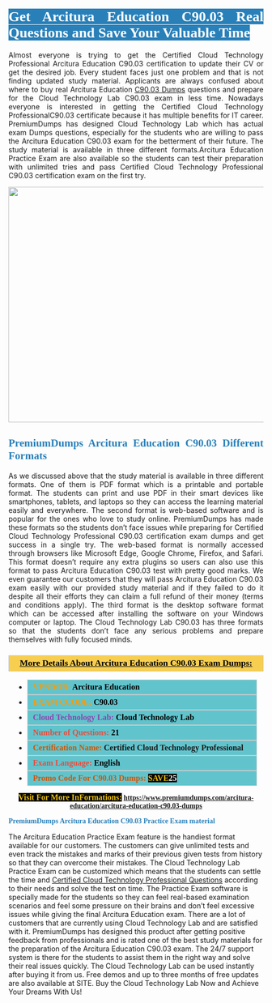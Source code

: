 <h1 style="text-align: justify;"><span style="color:#ffffff;"><span style="font-family:Georgia,serif;"><strong><span style="background-color:#2980b9;">Get Arcitura Education C90.03 Real Questions and Save Your Valuable Time</span></strong></span></span></h1>

<p style="text-align: justify;">Almost everyone is trying to get the Certified Cloud Technology Professional Arcitura Education C90.03 certification to update their CV or get the desired job. Every student faces just one problem and that is not finding updated study material. Applicants are always confused about where to buy real Arcitura Education <a href="https://www.premiumdumps.com/arcitura-education/arcitura-education-c90.03-dumps">C90.03 Dumps</a> questions and prepare for the Cloud Technology Lab C90.03 exam in less time. Nowadays everyone is interested in getting the Certified Cloud Technology ProfessionalC90.03 certificate because it has multiple benefits for IT career. PremiumDumps has designed Cloud Technology Lab which has actual exam Dumps questions, especially for the students who are willing to pass the Arcitura Education C90.03 exam for the betterment of their future. The study material is available in three different formats.Arcitura Education Practice Exam are also available so the students can test their preparation with unlimited tries and pass Certified Cloud Technology Professional C90.03 certification exam on the first try.</p>

<p style="text-align: center;"><a href="https://www.premiumdumps.com/arcitura-education/arcitura-education-c90.03-dumps"><img alt="" src="https://i.imgur.com/KJGzbJ2.jpeg" style="width: 700px; height: 465px;" /></a></p>

<h2 style="text-align: justify;"><span style="color:#2980b9;"><span style="font-family:Georgia,serif;"><strong>PremiumDumps Arcitura Education C90.03 Different Formats</strong></span></span></h2>

<p style="text-align: justify;">As we discussed above that the study material is available in three different formats. One of them is PDF format which is a printable and portable format. The students can print and use PDF in their smart devices like smartphones, tablets, and laptops so they can access the learning material easily and everywhere. The second format is web-based software and is popular for the ones who love to study online. PremiumDumps has made these formats so the students don’t face issues while preparing for Certified Cloud Technology Professional C90.03 certification exam dumps and get success in a single try. The web-based format is normally accessed through browsers like Microsoft Edge, Google Chrome, Firefox, and Safari. This format doesn’t require any extra plugins so users can also use this format to pass Arcitura Education C90.03 test with pretty good marks. We even guarantee our customers that they will pass Arcitura Education C90.03 exam easily with our provided study material and if they failed to do it despite all their efforts they can claim a full refund of their money (terms and conditions apply). The third format is the desktop software format which can be accessed after installing the software on your Windows computer or laptop. The Cloud Technology Lab C90.03 has three formats so that the students don’t face any serious problems and prepare themselves with fully focused minds.</p>

<h3 style="background: #f7ce50; border: 1px solid rgb(204, 204, 204); padding: 5px 10px; text-align: center;"><span style="font-family:Georgia,serif;"><u><u><span style="color:#000000;"><span style="font-size:11pt"><span style="line-height:normal"><b><span style="font-size:13.0pt"><span cambria="">More Details About Arcitura Education C90.03 Exam Dumps:</span></span></b></span></span></span></u></u></span></h3>

<ul>
	<li style="margin:0cm 10pt">
	<div style="background:#61c4cd; border: 1px solid rgb(204, 204, 204); padding: 5px 10px; text-align: justify;"><span style="font-family:Georgia,serif;"><span style="font-size:11pt"><span style="line-height:normal"><b><span style="font-size:12.0pt"><span new="" roman="" times=""><span style="color:#f39c12;">VENDOR:</span> <span style="color:#000000;">Arcitura Education</span></span></span></b></span></span></span></div>
	</li>
	<li style="margin:0cm 10pt">
	<div style="background: #61c4cd; border: 1px solid rgb(204, 204, 204); padding: 5px 10px; text-align: justify;"><span style="font-family:Georgia,serif;"><span style="font-size:11pt"><span style="line-height:normal"><b><span style="font-size:12.0pt"><span new="" roman="" times=""><span style="color:#f39c12;">EXAM CCODE:</span> <span style="color:#000000;">C90.03</span></span></span></b></span></span></span></div>
	</li>
	<li style="margin:0cm 10pt">
	<div style="background: #61c4cd; border: 1px solid rgb(204, 204, 204); padding: 5px 10px; text-align: justify;"><span style="font-family:Georgia,serif;"><span style="font-size:11pt"><span style="line-height:normal"><b><span style="font-size:12.0pt"><span new="" roman="" times=""><span style="color:#8e44ad;">Cloud Technology Lab:</span> <span style="color:#000000;">Cloud Technology Lab</span></span></span></b></span></span></span></div>
	</li>
	<li style="margin:0cm 10pt">
	<div style="background: #61c4cd; border: 1px solid rgb(204, 204, 204); padding: 5px 10px;"><span style="font-family:Georgia,serif;"><span style="font-size:11pt"><span style="line-height:normal"><b><span style="font-size:12.0pt"><span new="" roman="" times=""><span style="color:#e74c3c;">Number of Questions:</span><span style="color:#000000;"><span style="color:#f1c40f;"> </span>21</span></span></span></b></span></span></span></div>
	</li>
	<li style="margin:0cm 10pt">
	<div style="background: #61c4cd; border: 1px solid rgb(204, 204, 204); padding: 5px 10px; text-align: justify;"><span style="font-family:Georgia,serif;"><span style="font-size:11pt"><span style="line-height:normal"><b><span style="font-size:12.0pt"><span new="" roman="" times=""><span style="color:#d35400;">Certification Name:</span> Certified Cloud Technology Professional</span></span></b></span></span></span></div>
	</li>
	<li style="margin:0cm 10pt">
	<div style="background: #61c4cd; border: 1px solid rgb(204, 204, 204); padding: 5px 10px; text-align: justify;"><span style="font-family:Georgia,serif;"><span style="font-size:11pt"><span style="line-height:normal"><b><span style="font-size:12.0pt"><span new="" roman="" times=""><span style="color:#e74c3c;">Exam Language:</span> <span style="color:#000000;">English</span></span></span></b></span></span></span></div>
	</li>
	<li style="margin:0cm 10pt">
	<div style="background: #61c4cd; border: 1px solid rgb(204, 204, 204); padding: 5px 10px;"><span style="font-family:Georgia,serif;"><span style="font-size:11pt"><span style="line-height:normal"><b><span style="font-size:12.0pt"><span new="" roman="" times=""><span style="color:#d35400;">Promo Code For C90.03 Dumps:</span><span style="color:#f1c40f;"> <span style="background-color:#000000;">SAVE</span></span><span style="color:#ffffff;"><span style="background-color:#000000;">25</span></span></span></span></b></span></span></span></div>
	</li>
</ul>

<p style="text-align: center;"><span style="font-family:Georgia,serif;"><strong><span style="font-size:16px;"><span style="color:#f1c40f;"><span style="background-color:#000000;">Visit For More InFormations:</span></span></span> <a href="https://www.premiumdumps.com/arcitura-education/arcitura-education-c90.03-dumps">https://www.premiumdumps.com/arcitura-education/arcitura-education-c90.03-dumps</a></strong></span></p>

<p><span style="color:#2980b9;"><span style="font-family:Georgia,serif;"><strong><strong><strong>PremiumDumps Arcitura Education C90.03 Practice Exam material</strong></strong></strong></span></span></p>

<p>The Arcitura Education Practice Exam feature is the handiest format available for our customers. The customers can give unlimited tests and even track the mistakes and marks of their previous given tests from history so that they can overcome their mistakes. The Cloud Technology Lab Practice Exam can be customized which means that the students can settle the time and <a href="https://www.premiumdumps.com/arcitura-education/certified-cloud-technology-professional-dumps">Certified Cloud Technology Professional Questions</a> according to their needs and solve the test on time. The Practice Exam software is specially made for the students so they can feel real-based examination scenarios and feel some pressure on their brains and don’t feel excessive issues while giving the final Arcitura Education exam. There are a lot of customers that are currently using Cloud Technology Lab and are satisfied with it. PremiumDumps has designed this product after getting positive feedback from professionals and is rated one of the best study materials for the preparation of the Arcitura Education C90.03 exam. The 24/7 support system is there for the students to assist them in the right way and solve their real issues quickly. The Cloud Technology Lab can be used instantly after buying it from us. Free demos and up to three months of free updates are also available at SITE. Buy the Cloud Technology Lab Now and Achieve Your Dreams With Us!</p>

